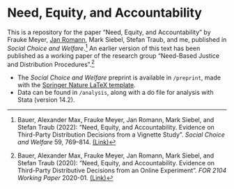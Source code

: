 # Need, Equity, and Accountability

This is a repository for the paper “Need, Equity, and Accountability” by Frauke Meyer, [Jan Romann](https://github.com/JKRhb), Mark Siebel, Stefan Traub, and me, published in _Social Choice and Welfare_.[^1] An earlier version of this text has been published as a working paper of the research group “Need-Based Justice and Distribution Procedures”.[^2]

- The _Social Choice and Welfare_ preprint is available in `/preprint`, made with the [Springer Nature LaTeX template](https://www.springernature.com/gp/authors/campaigns/latex-author-support).
- Data can be found in `/analysis`, along with a do file for analysis with Stata (version 14.2).

[^1]: Bauer, Alexander Max, Frauke Meyer, Jan Romann, Mark Siebel, and Stefan Traub (2022): “Need, Equity, and Accountability. Evidence on Third-Party Distribution Decisions from a Vignette Study”. _Social Choice and Welfare_ 59, 769–814. [(Link)](https://doi.org/10.1007/s00355-022-01410-w)
[^2]: Bauer, Alexander Max, Frauke Meyer, Jan Romann, Mark Siebel, and Stefan Traub (2020): “Need, Equity, and Accountability. Evidence on Third-Party Distributive Decisions from an Online Experiment”. _FOR 2104 Working Paper_ 2020-01. [(Link)](https://www.hsu-hh.de/bedarfsgerechtigkeit/wp-content/uploads/sites/857/2021/03/2020-01.pdf)
